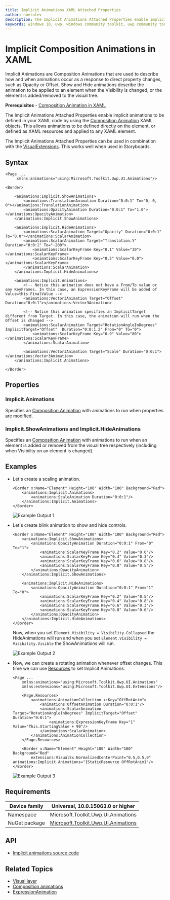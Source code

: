 ```yaml
---
title: Implicit Animations XAML Attached Properties
author: nmetulev
description: The Implicit Animations Attached Properties enable implicit animations to be defined in your XAML code
keywords: windows 10, uwp, windows community toolkit, uwp community toolkit, uwp toolkit, composition animations, animation, implicit animations, XAML, implicit, composition, show animation, hide animation
---
```


# Implicit Composition Animations in XAML

Implicit Animations are Composition Animations that are used to describe how and when animations occur as a response to direct property changes, such as Opacity or Offset. Show and Hide animations describe the animation to be applied to an element when the Visibility is changed, or the element is added/removed to the visual tree.

**Prerequisites** - [Composition Animation in XAML](https://docs.microsoft.com/windows/uwpcommunitytoolkit/animations/compositionanimations)

The Implicit Animations Attached Properties enable implicit animations to be defined in your XAML code by using the [Composition Animation](https://docs.microsoft.com/windows/uwpcommunitytoolkit/animations/compositionanimations) XAML objects. This allows animations to be defined directly on the element, or defined as XAML resources and applied to any XAML element. 

The Implicit Animations Attached Properties can be used in combination with the [VisualExtensions](https://docs.microsoft.com/windows/uwpcommunitytoolkit/extensions/visualex). This works well when used in Storyboards.

## Syntax

```xaml
<Page ...
     xmlns:animations="using:Microsoft.Toolkit.Uwp.UI.Animations"/>

<Border>

    <animations:Implicit.ShowAnimations>
        <animations:TranslationAnimation Duration="0:0:1" To="0, 0, 0"></animations:TranslationAnimation>
        <animations:OpacityAnimation Duration="0:0:1" To="1.0"></animations:OpacityAnimation>
    </animations:Implicit.ShowAnimations>

    <animations:Implicit.HideAnimations>
        <animations:ScalarAnimation Target="Opacity" Duration="0:0:1" To="0.0"></animations:ScalarAnimation>
        <animations:ScalarAnimation Target="Translation.Y" Duration="0:0:1" To="-200">
            <animations:ScalarKeyFrame Key="0.1" Value="30"></animations:ScalarKeyFrame>
            <animations:ScalarKeyFrame Key="0.5" Value="0.0"></animations:ScalarKeyFrame>
        </animations:ScalarAnimation>
    </animations:Implicit.HideAnimations>

    <animations:Implicit.Animations>
        <!-- Notice this animation does not have a From/To value or any KeyFrames. In this case, an ExpressionKeyFrame will be added of Value=this.FinalValue -->
        <animations:Vector3Animation Target="Offset"  Duration="0:0:1"></animations:Vector3Animation>

        <!-- Notice this animation specifies an ImplicitTarget different from Target. In this case, the animation will run when the Offset is changed -->
        <animations:ScalarAnimation Target="RotationAngleInDegrees" ImplicitTarget="Offset"  Duration="0:0:1.2" From="0" To="0">
            <animations:ScalarKeyFrame Key="0.9" Value="80"></animations:ScalarKeyFrame>
        </animations:ScalarAnimation>

        <animations:Vector3Animation Target="Scale" Duration="0:0:1"></animations:Vector3Animation>
    </animations:Implicit.Animations>

</Border>
```

## Properties

### Implicit.Animations
Specifies an [Composition Animation](https://docs.microsoft.com/windows/uwpcommunitytoolkit/animations/compositionanimations) with animations to run when properties are modified.

### Implicit.ShowAnimations and Implicit.HideAnimations
Specifies an [Composition Animation](https://docs.microsoft.com/windows/uwpcommunitytoolkit/animations/compositionanimations) with animations to run when an element is added or removed from the visual tree respectively (including when Visibility on an element is changed).

## Examples

- Let's create a scaling animation.

    ```xaml
    <Border x:Name="Element" Height="100" Width="100" Background="Red">
        <animations:Implicit.Animations>
            <animations:ScaleAnimation Duration="0:0:1"/>
        </animations:Implicit.Animations>
    </Border>
    ```
    ![Example Output 1](../resources/images/Animations/ImplicitAnimations/Example-Output-1.gif)

- Let's create blink animation to show and hide controls.

    ```xaml
    <Border x:Name="Element" Height="100" Width="100" Background="Red">
        <animations:Implicit.ShowAnimations>
            <animations:OpacityAnimation Duration="0:0:1" From="0" To="1">
                <animations:ScalarKeyFrame Key="0.2" Value="0.6"/>
                <animations:ScalarKeyFrame Key="0.4" Value="0.3"/>
                <animations:ScalarKeyFrame Key="0.6" Value="0.8"/>
                <animations:ScalarKeyFrame Key="0.8" Value="0.5"/>
            </animations:OpacityAnimation>
        </animations:Implicit.ShowAnimations>

        <animations:Implicit.HideAnimations>
            <animations:OpacityAnimation Duration="0:0:1" From="1" To="0">
                <animations:ScalarKeyFrame Key="0.2" Value="0.5"/>
                <animations:ScalarKeyFrame Key="0.4" Value="0.8"/>
                <animations:ScalarKeyFrame Key="0.6" Value="0.3"/>
                <animations:ScalarKeyFrame Key="0.8" Value="0.6"/>
            </animations:OpacityAnimation>
        </animations:Implicit.HideAnimations>
    </Border>
    ```
    Now, when you set `Element.Visibility = Visibility.Collapsed` the HideAnimations will run and when you set `Element.Visibility = Visibility.Visible` the ShowAnimations will run.

    ![Example Output 2](../resources/images/Animations/ImplicitAnimations/Example-Output-2.gif)

- Now, we can create a rotating animation whenever offset changes. This time we can use [Resources](https://docs.microsoft.com/windows/uwp/design/controls-and-patterns/resourcedictionary-and-xaml-resource-references) to set Implicit Animations.

    ```xaml
    <Page ...
        xmlns:animations="using:Microsoft.Toolkit.Uwp.UI.Animations"
        xmlns:extensions="using:Microsoft.Toolkit.Uwp.UI.Extensions"/>

        <Page.Resources>
            <animations:AnimationCollection x:Key="OffRotAnim">
                <animations:OffsetAnimation Duration="0:0:1"/>
                <animations:ScalarAnimation Target="RotationAngleInDegrees" ImplicitTarget="Offset"  Duration="0:0:1">
                    <animations:ExpressionKeyFrame Key="1" Value="This.StartingValue + 90"/>
                </animations:ScalarAnimation>
            </animations:AnimationCollection>
        </Page.Resources>

        <Border x:Name="Element" Height="100" Width="100" Background="Red"
            extensions:VisualEx.NormalizedCenterPoint="0.5,0.5,0" animations:Implicit.Animations="{StaticResource OffRotAnim}"/>
    </Border>
    ```
    ![Example Output 3](../resources/images/Animations/ImplicitAnimations/Example-Output-3.gif)

## Requirements

| Device family | Universal, 10.0.15063.0 or higher   |
| ---------------------------------------------------------------- | ----------------------------------- |
| Namespace                                                        | Microsoft.Toolkit.Uwp.UI.Animations |
| NuGet package | [Microsoft.Toolkit.Uwp.UI.Animations](https://www.nuget.org/packages/Microsoft.Toolkit.Uwp.UI.Animations/) |

## API

* [Implicit animations source code](https://github.com/Microsoft/WindowsCommunityToolkit//tree/master/Microsoft.Toolkit.Uwp.UI.Animations/Implicit.cs)

## Related Topics

- [Visual layer](https://docs.microsoft.com/windows/uwp/composition/visual-layern)
- [Composition animations](https://docs.microsoft.com/windows/uwp/composition/composition-animation)
- [ExpressionAnimation](https://docs.microsoft.com/uwp/api/Windows.UI.Composition.ExpressionAnimation)